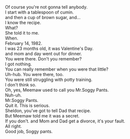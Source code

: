 
Of course you're not gonna tell anybody.    
I start with a tablespoon of cumin.   
and then a cup of brown sugar, and...   
I know the recipe.   
What?   
She told it to me.   
When.   
February 14, 1982.   
I was 23 months old, it was Valentine's Day.   
and mom and day went out for dinner.   
You were there. Don't you remember?   
I got nothing.   
You can really remember when you were that little?   
Uh-hub. You were there, too.   
You were still struggling with potty training.   
I don't think so.   
Oh, yes, Meemaw used to call you Mr.Soggy Pants.   
Nuh-uh.   
Mr.Soggy Pants.   
Quit it. This is serious.   
Sheldon, you've got to tell Dad that recipe.   
But Meemaw told me it was a secret.   
If you don't. and Mom and Dad get a divorce, it's your fault.   
All right.   
Good job, Soggy pants.   



